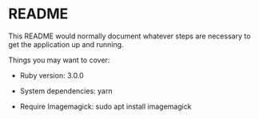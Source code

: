 # README

This README would normally document whatever steps are necessary to get the
application up and running.

Things you may want to cover:

* Ruby version: 3.0.0

* System dependencies: yarn

* Require Imagemagick: sudo apt install imagemagick

<!-- 
* Configuration

* Database creation

* Database initialization

* How to run the test suite

* Services (job queues, cache servers, search engines, etc.)

* Deployment instructions

* ... 
-->
